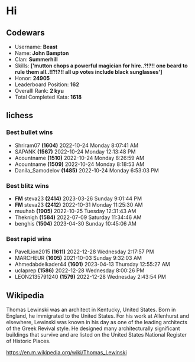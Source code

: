 # Hi

<!-- start-data -->
## Codewars

- Username: __Beast__
- Name: __John Bampton__
- Clan: __Summerhill__
- Skills: __['mutton chops a powerful magician for hire..?!?!! one beard to rule them all..!!?!?!! all up votes include black sunglasses']__
- Honor: __24905__
- Leaderboard Position: __162__
- Overalll Rank: __2 kyu__
- Total Completed Kata: __1618__

## lichess

### Best bullet wins

- Shriram07 __(1604)__ 2022-10-24 Monday 8:07:41 AM
- SAPANK __(1567)__ 2022-10-24 Monday 12:13:48 PM
- Acountname __(1510)__ 2022-10-24 Monday 8:26:59 AM
- Acountname __(1509)__ 2022-10-24 Monday 8:18:53 AM
- Danila_Samodelov __(1485)__ 2022-10-24 Monday 6:53:03 PM

### Best blitz wins

- __FM__ steva23 __(2414)__ 2023-03-26 Sunday 9:01:44 PM
- __FM__ steva23 __(2412)__ 2022-10-31 Monday 11:25:30 AM
- muuhab __(1905)__ 2022-10-25 Tuesday 12:31:43 AM
- Theknigh __(1584)__ 2022-07-09 Saturday 11:34:46 AM
- benghis __(1504)__ 2023-04-30 Sunday 10:45:06 AM

### Best rapid wins

- PavelLion2015 __(1611)__ 2022-12-28 Wednesday 2:17:57 PM
- MARCHEUR __(1605)__ 2021-10-03 Sunday 9:32:03 AM
- Ahmedabdelkader44 __(1601)__ 2023-04-13 Thursday 12:55:27 AM
- uclaprep __(1586)__ 2022-12-28 Wednesday 8:00:26 PM
- LEON2135791240 __(1579)__ 2022-12-28 Wednesday 2:43:54 PM

## Wikipedia

Thomas Lewinski was an architect in Kentucky, United States. Born in England, he immigrated to the United States. For his work at Allenhurst and elsewhere, Lewinski was known in his day as one of the leading architects of the Greek Revival style. He designed many architecturally significant buildings that survive and are listed on the United States National Register of Historic Places.

https://en.m.wikipedia.org/wiki/Thomas_Lewinski
